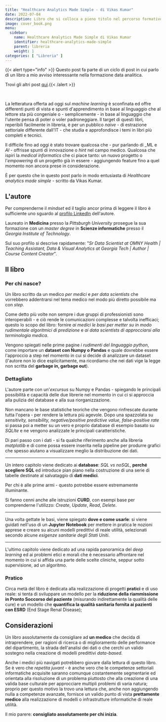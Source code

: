 ```yaml
---
title: "Healthcare Analytics Made Simple - di Vikas Kumar"
date: 2022-07-04
description: Libro che si colloca a pieno titolo nel percorso formativo del modello della figura ibrida medico-data analitica.
image: cover_book.png
menu:
  sidebar:
    name: Healthcare Analytics Made Simple di Vikas Kumar
    identifier: healthcare-analytics-made-simple
    parent: libreria
    weight: 1
categories: [ "Libreria" ]
---
```


{{< alert type="info" >}}
Questo post fa parte di un ciclo di post in cui parlo di un libro a mio avviso interessante nella formazione data analitica.

Trovi gli altri post [qui](/posts/libreria/).{{< /alert >}}

&nbsp;

La letteratura offerta ad oggi sul _machine learning_ è sconfinata ed offre differenti punti di vista e spunti d'apprendimento in base al linguaggio che al lettore sta più congeniale o - semplicemente - in base al linguaggio che l'utente pensa di poter o voler padroneggiare.
Il target di questi libri, reperibili facilmente in libreria, è per un pubblico _naive_ - di estrazione settoriale differente dall'IT - che studia e approfondisce i temi in libri più completi e tecnici.

Il difficile fino ad oggi è stato trovare qualcosa che - pur parlando di _ML e _AI_ - offrisse spunti di innovazione o _hint_ nel campo medico. Qualcosa che ispiri la _medical informatics_ che ci piace tanto: un nuovo progetto o l'_empowering_ di un progetto già in essere - aggiungendo feature fino a quel momento non ancora prese in considerazione.

È per questo che in questo post parlo in modo entusiasta di _Healthcare analytics made simple_ - scritto da Vikas Kumar.

## L'autore

Per comprenderne il _mindset_ ed il taglio ancor prima di leggere il libro è sufficiente uno sguardo al [profilo LinkedIn](https://www.linkedin.com/in/vikas-kumar-md-1a1a2525/) dell'autore.

Laureato in **Medicina** presso la _Pittsburgh University_ prosegue la sua formazione con un _master degree_ in **Scienze informatiche** presso il _Georgia Institute of Technology_.

Sul suo profilo si descrive rapidamente: "_Sr Data Scientist at OMNY Health | Teaching Assistant, Data & Visual Analytics at Georgia Tech | Author | Course Content Creator_".

## Il libro

### Per chi nasce?

Un libro scritto da un medico _per medici_ e _per data scientists_ che vorrebbero addentrarsi nel tema medico nel modo più diretto possibile ma con _step_.

Come detto più volte non sempre i due gruppi di professionisti sono interoperabili - e ciò rende le comunicazioni complesse e talvolta inefficaci; questo lo scopo del libro: fornire _ai medici le basi per metter su in modo rudimentale algoritmici di predizione_ e _ai data scientists di approcciarsi alla terminologia medica_.

Vengono spiegati nelle prime pagine *i rudimenti del linguaggio python*, come importare un **dataset con Numpy o Pandas** e quale dovrebbe essere l'approccio a step nel momento in cui si decide di analizzare un dataset (l'autore non lo dice esplicitamente, ma ricordiamo che nei dati vige la legge non scritta del **garbage in, garbage out**).

### Dettagliato

L'autore parte con un'_excursus_ su Numpy e Pandas - spiegando le principali possibilità e capacità delle due librerie nel momento in cui ci si approccia alla pulizia del database e alla sua riorganizzazione.

Non mancano le base statistiche teoriche che vengono rinfrescate durante tutta l'opera - per rendere la lettura più agevole.
Dopo una spazzolata su _sensitivity, sensibility, negative/positive predictive value, false-positive rate_ si passa poi a metter su un vero e proprio database di esempio basato su *SQLIte* e ne vengono analizzate le principali caratteristiche.

Di pari passo con i dati - si fa qualche riferimento anche alla libreria _matplotlib_ e di come possa essere inserita nella pipeline per produrre grafici che spesso aiutano a visualizzare meglio la distribuzione dei dati.

* * *

Un intero capitolo viene dedicato ai **database**: _SQL vs noSQL_, **perché scegliere SQL** ed introduce pian piano nella costruzione di una serie di tabelle destinate al salvataggio di **dati medici**.

Per chi è alle prime armi - questo potrebbe essere estremamente illuminante.

Si fanno cenni anche alle istruzioni **CURD**, con esempi base per comprenderne l'utilizzo: _Create_, _Update_, _Read_, _Delete_.

* * *

Una volta gettate le basi, viene spiegato **dove e come usarle**: si viene guidati nell'uso di un **Jupyter Notebook** per mettere in pratica le nozioni apprese e creare su alcuni modelli predittivi di reale utilità, selezionati secondo alcune _esigenze sanitarie degli Stati Uniti_.

* * *

L'ultimo capitolo viene dedicato ad una rapida panoramica del _deep learning_ ed ai problemi etici e morali che è necessario affrontare nel momento in cui si affida una parte delle scelte cliniche, seppur sotto supervisione, ad un algoritmo.

### Pratico

Circa metà del libro è dedicata alla realizzazione di progetti **pratici** e di uso reale: si tenta di sviluppare un modello per la **riduzione della riammissione in Pronto Soccorso del paziente** (misurando indirettamente la qualità delle cure) e un modello che **quantifica la qualità sanitaria fornita ai pazienti con ESRD** (End Stage Renal Disease);

## Considerazioni

Un libro assolutamente da consigliare ad **un medico** che decida di intraprendere, per ragioni di ricerca o di miglioramento delle performance del dipartimento, la strada dell'analisi dei dati o che cerchi un valido sostegno nella creazione di modelli predittivi _data-based_.

Anche i medici più navigati potrebbero giovare dalla lettura di questo libro. Se è vero che _repetita juvant_ - è anche vero che le competenze settoriali informatiche acquisite saranno comunque costantemente segmentarie ed orientata alla risoluzione di un problema piuttosto che alla creazione di una valida base culturale per approcciare multipli problemi di varia natura; proprio per questo motivo la trovo una lettura che, anche non aggiungendo nulla a competenze avanzate, fornisce un valido punto di vista **prettamente medico** alla realizzazione di modelli o infrastrutture informatiche di reale utilità.

Il mio parere: **consigliato assolutamente per chi inizia**.